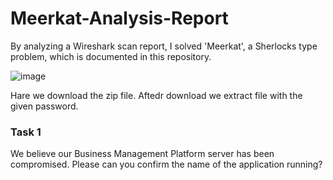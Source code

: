 # Meerkat-Analysis-Report
By analyzing a Wireshark scan report, I solved 'Meerkat', a Sherlocks type problem, which is documented in this repository.

![image](https://github.com/Mayukh-Ghara/Meerkat-Analysis-Report/assets/59330372/2ea41d92-134e-4803-b7d4-2c07fc2f8180)

Hare we download the zip file. Aftedr download we extract file with the given password.

### Task 1
We believe our Business Management Platform server has been compromised. Please can you confirm the name of the application running?
